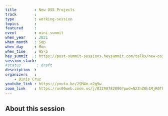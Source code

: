 ```yaml
---
title        : New OSS Projects
track        :
type         : working-session
topics       :
featured     :
event        : mini-summit
when_year    : 2021
when_month   : Sep
when_day     : Mon
when_time    : WS-5
hey_summit   : https://post-summit-sessions.heysummit.com/talks/new-oss-projects/
session_slack:
#status       : draft
description  :
organizers   :
    - Dinis Cruz
youtube_link : https://youtu.be/2SM4o-o2g9w 
zoom_link    : https://us06web.zoom.us/j/83298782800?pwd=N2ZnZ0h1MjR0TkFmMTd1QzdmSnZEdz09
---
```


## About this session
